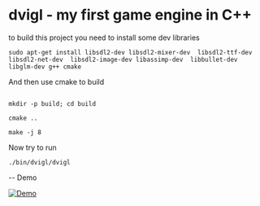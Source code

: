 # dvigl - my first game engine in C++

to build this project you need to install some dev libraries


```
sudo apt-get install libsdl2-dev libsdl2-mixer-dev  libsdl2-ttf-dev  libsdl2-net-dev  libsdl2-image-dev libassimp-dev  libbullet-dev libglm-dev g++ cmake

```

And then use cmake to build

```

mkdir -p build; cd build

cmake ..

make -j 8

```

Now try to run

```
./bin/dvigl/dvigl

```

-- Demo

[![Demo](http://tonko.im/screen.gif)](https://github.com/tonkoandrew/dvigl)
